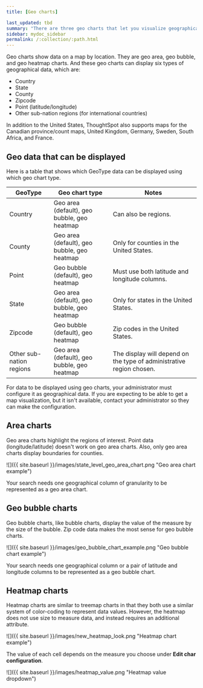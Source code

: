 ```yaml
---
title: [Geo charts]

last_updated: tbd
summary: "There are three geo charts that let you visualize geographical data in ThoughtSpot."
sidebar: mydoc_sidebar
permalink: /:collection/:path.html
---
```

Geo charts show data on a map by location. They are geo area, geo bubble, and
geo heatmap charts. And these geo charts can display six types of geographical
data, which are:

-   Country
-   State
-   County
-   Zipcode
-   Point (latitude/longitude)
-   Other sub-nation regions (for international countries)

In addition to the United States, ThoughtSpot also supports maps for the
Canadian province/count maps, United Kingdom, Germany, Sweden, South Africa, and
France.

## Geo data that can be displayed

Here is a table that shows which GeoType data can be displayed using which geo chart type.

|GeoType|Geo chart type|Notes|
|-------|--------------|-----|
|Country|Geo area (default), geo bubble, geo heatmap| Can also be regions.|
|County|Geo area (default), geo bubble, geo heatmap| Only for counties in the United States.|
|Point|Geo bubble (default), geo heatmap| Must use both latitude and longitude columns.|
|State|Geo area (default), geo bubble, geo heatmap| Only for states in the United States.|
|Zipcode|Geo bubble (default), geo heatmap| Zip codes in the United States.|
|Other sub-nation regions|Geo area (default), geo bubble, geo heatmap| The display will depend on the type of administrative region chosen.|

For data to be displayed using geo charts, your administrator must configure it
as geographical data. If you are expecting to be able to get a map
visualization, but it isn't available, contact your administrator so they can
make the configuration.

## Area charts

Geo area charts highlight the regions of interest. Point data
(longitude/latitude) doesn't work on geo area charts. Also, only geo area charts
display boundaries for counties.

 ![]({{ site.baseurl }}/images/state_level_geo_area_chart.png "Geo area chart example")

Your search needs one geographical column of granularity to be represented as a geo area chart.

## Geo bubble charts

Geo bubble charts, like bubble charts, display the value of the measure by the
size of the bubble. Zip code data makes the most sense for geo bubble charts.

 ![]({{ site.baseurl }}/images/geo_bubble_chart_example.png "Geo bubble chart example")

Your search needs one geographical column or a pair of latitude and longitude
columns to be represented as a geo bubble chart.

## Heatmap charts

Heatmap charts are similar to treemap charts in that they both use a similar
system of color-coding to represent data values. However, the heatmap does not
use size to measure data, and instead requires an additional attribute.

 ![]({{ site.baseurl }}/images/new_heatmap_look.png "Heatmap chart example")

The value of each cell depends on the measure you choose under **Edit char configuration**.

 ![]({{ site.baseurl }}/images/heatmap_value.png "Heatmap value dropdown")

